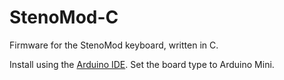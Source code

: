 # StenoMod-C
Firmware for the StenoMod keyboard, written in C.

Install using the [Arduino IDE](https://www.arduino.cc/en/Main/Software). Set the board type to Arduino Mini.
